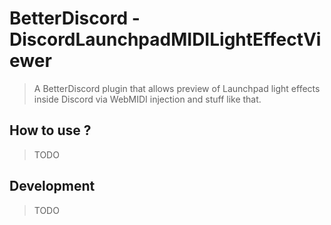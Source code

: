 # BetterDiscord - DiscordLaunchpadMIDILightEffectViewer

> A BetterDiscord plugin that allows preview of Launchpad light effects inside Discord via WebMIDI injection and stuff like that.

## How to use ?

> TODO

## Development

> TODO
